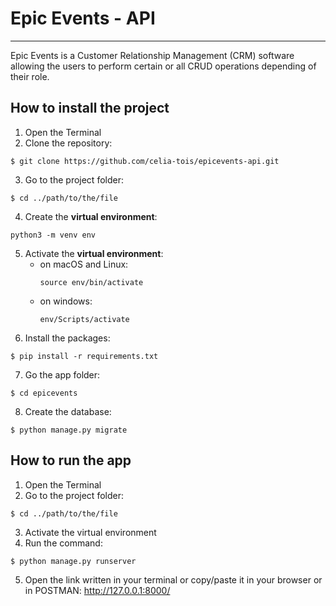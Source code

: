# Epic Events - API

---

Epic Events is a Customer Relationship Management (CRM) software allowing the users to perform certain or all CRUD operations depending of their role.

## How to install the project

1. Open the Terminal
2. Clone the repository:

```
$ git clone https://github.com/celia-tois/epicevents-api.git
```

3. Go to the project folder:

```
$ cd ../path/to/the/file
```

4. Create the **virtual environment**:

```
python3 -m venv env
```

5. Activate the **virtual environment**:
   - on macOS and Linux:
     ```
     source env/bin/activate
     ```
   - on windows:
     ```
     env/Scripts/activate
     ```
6. Install the packages:

```
$ pip install -r requirements.txt
```

7. Go the app folder:

```
$ cd epicevents
```

8. Create the database:

```
$ python manage.py migrate
```

## How to run the app

1. Open the Terminal
2. Go to the project folder:

```
$ cd ../path/to/the/file
```

3. Activate the virtual environment
4. Run the command:

```
$ python manage.py runserver
```

5. Open the link written in your terminal or copy/paste it in your browser or in POSTMAN: http://127.0.0.1:8000/
